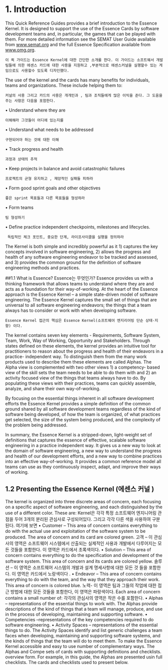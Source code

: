 # 1. Introduction
This Quick Reference Guides provides a brief introduction to the Essence Kernel. It is designed to support the use of the Essence Cards by software development teams and, in particular, the games that can be played with them. For more detailed information see the SEMAT User Guide available from www.semat.org and the full Essence Specification available from www.omg.org.

```이 퀵 가이드는 Essence Kernel에 대한 간단한 소개를 한다. 이 가이드는 소프트웨서 개발팀들에 의한 에센스 카드에 대한 사용을 지원하고 ,부분적으로 에센스커널을 실행할수 있는 게임으로도 사용할수 있도록 디자인했다.```




The use of the kernel and the cards has many benefits for individuals, teams and organizations. These include helping them to:

```커널의 사용 그리고 카드의 사용은 개개인과 , 팀과 조직들에게 많은 이익을 준다. 그 도움을 주는 사항은 다음을 포함한다.```

• Understand where they are 

```이해해라 그것들이 어디에 있는지를 ```

• Understand what needs to be addressed 

```구현되어야 하는 것에 대한 이해 ``` 

• Track progress and health 

```과정과 상태의 추적```

• Keep projects in balance and avoid catastrophic failures

```프로젝트의 균형 유지하고 , 재앙적인 실패들 피하라```

• Form good sprint goals and other objectives

``` 좋은 sprint 목표들과 다른 목표들을 형성하라 ```

• Form teams

```팀 형성하기```

• Define practice independent checkpoints, milestones and lifecycles.

``` 독립적인 체크 포인트, 중요한 단계, 라이프사이클을 실행을 정의하라```










The Kernel is both simple and incredibly powerful as it 1) captures the key concepts involved in software engineering, 2) allows the progress and health of any software engineering endeavor to be tracked and assessed, and 3) provides the common ground for the definition of software engineering methods and practices.


##1.1	What is Essence? Essence는 무엇인가?
Essence provides us with a thinking framework that allows teams to understand where they are and acts as a foundation for their way-of-working. At the heart of the Essence approach is the Essence Kernel – a simple state-driven model of software engineering. The Essence Kernel captures the small set of things that are universal to all software engineering endeavors; the things that a team always has to consider or work with when developing software.

```Essence는 생각의 틀을 우리에게 제공한다 팀들이 이해할 수 있도록 
Essence Kernel 접근의 핵심은 Essence Kernel(소프트웨어 엔지리어링 단순 상태-지향) 이다. 
```

The kernel contains seven key elements - Requirements, Software System, Team, Work, Way of Working, Opportunity and Stakeholders. Through states defined on these elements, the kernel provides an intuitive tool for practitioners to reason about the progress and health of their endeavors in a practice- independent way. To distinguish them from the many work products used to describe them these elements are called Alphas. The Alpha view is complemented with two other views 1) a competency- based view of the skill sets the team needs to be able to do them with and 2) an activity focused view of the things that teams always have to do. By populating these views with their practices, teams can quickly assemble, analyze, and share their own way-of-working.

By focusing on the essential things inherent in all software development efforts the Essence Kernel provides a simple definition of the common ground shared by all software development teams regardless of the kind of software being developed, of how the team is organized, of what practices get selected, the size of the system being produced, and the complexity of the problem being addressed.

In summary, the Essence Kernel is a stripped-down, light-weight set of definitions that captures the essence of effective, scalable software engineering in a practice independent way. It gives us a new way to look at the domain of software engineering, a new way to understand the progress and health of our development efforts, and a new way to combine practices into an effective way-of-working. It provides a common reference model all teams can use as they continuously inspect, adapt, and improve their ways of working.




## 1.2	Presenting the Essence Kernel (에센스 커널 )

The kernel is organized into three discrete areas of concern, each focusing on a specific aspect of software engineering, and each distinguished by the use of a different color. These are:
Kernel은 각각 특정 소프트웨어 엔지니어링 관점을 두어 3개의 분리된 관심사로 구성되어있다. 그리고 각각 다른 색을 사용하여 구분된다. 여기에 보면 
• Customer – This area of concern contains everything to do with the actual use and exploitation
of the software system to be produced. The area of concern and its card are colored green.
고객 – 이 관심사의 영역은 소프트웨어 시스템에서 산출되는 실제적인 사용과 개발에서 다루어지는 모든 것들을 포함한다. 이 영역은 카드에서 초록색이다.
• Solution – This area of concern contains everything to do the specification and development of
the software system. This area of concern and its cards are colored yellow.
솔루션 – 이 영역은 소프트웨어 시스템의 개발과 설계 명세사항에 대한 모든 것 들을 포함한다. 이 영역은 카드에서 노랑색이다 .
• Endeavor – This area of concern contains everything to do with the team, and the way that they
approach their work. This area of concern is colored blue.
노력- 이 영역은 팀과 그들의 작업에 대한 접근 방법에 대한 모든 것들을 포함한다, 이 영역은 파랑색이다.
Each area of concern contains a small number of:
각각의 관심사의 영역은 작은 수를 포함한다.
• Alphas – representations of the essential things to work with. The Alphas provide descriptions of the kind of things that a team will manage, produce, and use in the process of developing,
maintaining and supporting software.
• Competencies –representations of the key competencies required to do software engineering.
• Activity Spaces – representations of the essential things to do. The Activity Spaces identify and
list generic challenges a team faces when developing, maintaining and supporting software systems, and the kinds of things that the team will do to meet them.
To make the Essence Kernel accessible and easy to use
number of complementary ways. The Alphas and Compe
sets of cards with supporting definitions and checklists.
overview form.
For example, in this guide, the Alphas are presented usin
full checklists. The cards and checklists used to present below.




